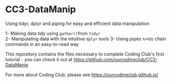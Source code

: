 # CC3-DataManip
Using tidyr, dplyr and piping for easy and efficient data manipulation

1- Making data tidy using `gather()`from `tidyr` <br>
2- Manipulating data with the intuitive `dplyr` tools 
3- Using pipes `%>%`to chain commands in an easy-to-read way

This repository contains the files necessary to complete Coding Club's first tutorial - you can check it out at https://github.com/ourcodingclub/CC3-DataManip


For more about Coding Club, please see https://ourcodingclub.github.io/
